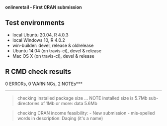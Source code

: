 **onlineretail - First CRAN submission**

## Test environments
* local Ubuntu 20.04, R 4.0.3
* local Windows 10, R 4.0.2
* win-builder: devel, release & oldrelease
* Ubuntu 14.04 (on travis-ci), devel & release
* Mac OS X (on travis-ci), devel & release

## R CMD check results
0 ERRORs, 0 WARNINGs, 2 NOTEs***

***
> checking installed package size ... NOTE
    installed size is  5.7Mb
    sub-directories of 1Mb or more:
      data   5.6Mb

> checking CRAN income feasibility: 
    - New submission
    - mis-spelled words in description: Daqing (it's a name)
